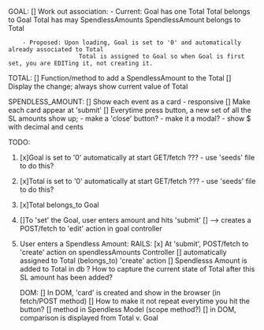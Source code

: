 

GOAL:
    [] Work out association:
        - Current: Goal has one Total
                    Total belongs to Goal
                    Total has may SpendlessAmounts
                    SpendlessAmount belongs to Total

        - Proposed: Upon loading, Goal is set to '0' and automatically already associated to Total
                        Total is assigned to Goal so when Goal is first set, you are EDITing it, not creating it. 

TOTAL:
    [] Function/method to add a SpendlessAmount to the Total 
    [] Display the change; always show current value of Total 

SPENDLESS_AMOUNT:
    [] Show each event as a card - responsive
    [] Make each card appear at 'submit'
    [] Everytime press button, a new set of all the SL amounts show up;
        - make a 'close' button? 
        - make it a modal?
        - show $ with decimal and cents                                

TODO: 

1. [x]Goal is set to '0' automatically at start GET/fetch
    ??? - use 'seeds' file to do this? 

2. [x]Total is set to '0' automatically at start GET/fetch
    ??? - use 'seeds' file to do this?

3. [x]Total belongs_to Goal

4. []To 'set' the Goal, user enters amount and hits 'submit'
    [] --> creates a POST/fetch to 'edit' action in goal controller

5. User enters a Spendless Amount:
    RAILS:
    [x] At 'submit', POST/fetch to 'create' action on spendlessAmounts Controller
    [] automatically assigned to Total (belongs_to) 'create' action
       [] Spendlesss Amount is added to Total in db
       ? How to capture the current state of Total after this SL amount has been added?

    DOM:
    [] In DOM, 'card' is created and show in the browser (in fetch/POST method)
    [] How to make it not repeat everytime you hit the button?
    [] method in Spendless Model (scope method?)
    [] in DOM, comparison is displayed from Total v. Goal
